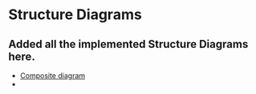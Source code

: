 # Structure Diagrams

## Added all the implemented Structure Diagrams here.
* [Composite diagram](https://github.com/28-shravya/stepin_project/blob/main/2_Architecture/structure%20Diagrams/Composite%20Diagram.png)
*

